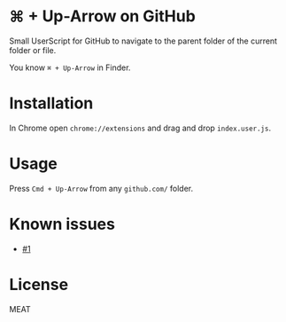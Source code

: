 # ⌘ + Up-Arrow on GitHub

Small UserScript for GitHub to navigate to the parent folder of the current folder or file.

You know `⌘ + Up-Arrow` in Finder.

# Installation

In Chrome open `chrome://extensions` and drag and drop `index.user.js`.

# Usage

Press `Cmd + Up-Arrow` from any `github.com/` folder.

# Known issues

* [#1](issues/1)

# License

MEAT